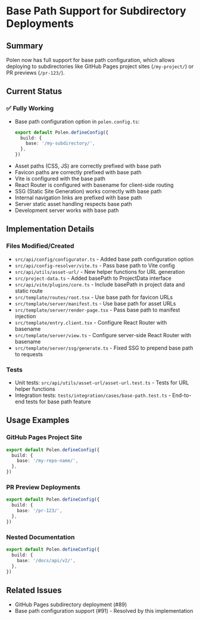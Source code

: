 # Base Path Support for Subdirectory Deployments

## Summary

Polen now has full support for base path configuration, which allows deploying to subdirectories like GitHub Pages project sites (`/my-project/`) or PR previews (`/pr-123/`).

## Current Status

### ✅ Fully Working

- Base path configuration option in `polen.config.ts`:
  ```typescript
  export default Polen.defineConfig({
    build: {
      base: '/my-subdirectory/',
    },
  })
  ```
- Asset paths (CSS, JS) are correctly prefixed with base path
- Favicon paths are correctly prefixed with base path
- Vite is configured with the base path
- React Router is configured with basename for client-side routing
- SSG (Static Site Generation) works correctly with base path
- Internal navigation links are prefixed with base path
- Server static asset handling respects base path
- Development server works with base path

## Implementation Details

### Files Modified/Created

- `src/api/config/configurator.ts` - Added base path configuration option
- `src/api/config-resolver/vite.ts` - Pass base path to Vite config
- `src/api/utils/asset-url/` - New helper functions for URL generation
- `src/project-data.ts` - Added basePath to ProjectData interface
- `src/api/vite/plugins/core.ts` - Include basePath in project data and static route
- `src/template/routes/root.tsx` - Use base path for favicon URLs
- `src/template/server/manifest.ts` - Use base path for asset URLs
- `src/template/server/render-page.tsx` - Pass base path to manifest injection
- `src/template/entry.client.tsx` - Configure React Router with basename
- `src/template/server/view.ts` - Configure server-side React Router with basename
- `src/template/server/ssg/generate.ts` - Fixed SSG to prepend base path to requests

### Tests

- Unit tests: `src/api/utils/asset-url/asset-url.test.ts` - Tests for URL helper functions
- Integration tests: `tests/integration/cases/base-path.test.ts` - End-to-end tests for base path feature

## Usage Examples

### GitHub Pages Project Site

```typescript
export default Polen.defineConfig({
  build: {
    base: '/my-repo-name/',
  },
})
```

### PR Preview Deployments

```typescript
export default Polen.defineConfig({
  build: {
    base: '/pr-123/',
  },
})
```

### Nested Documentation

```typescript
export default Polen.defineConfig({
  build: {
    base: '/docs/api/v2/',
  },
})
```

## Related Issues

- GitHub Pages subdirectory deployment (#89)
- Base path configuration support (#91) - Resolved by this implementation
